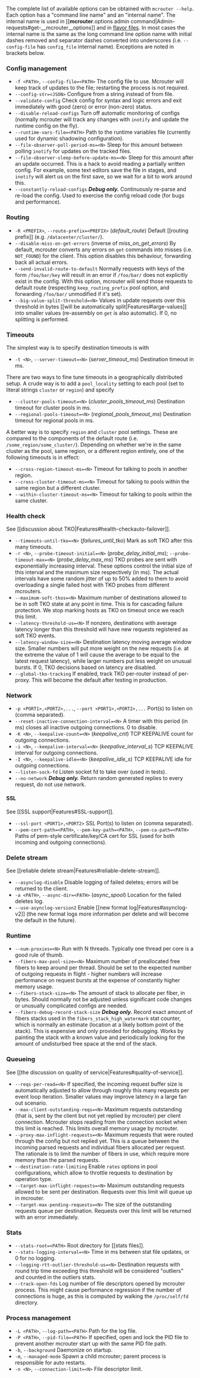 The complete list of available options can be obtained with `mcrouter --help`.
Each option has a "command line name" and an "internal name". The internal name is used in [[__mcrouter__.options admin command|Admin-requests#get-__mcrouter__options]] and in [flavor files](Flavors). In most cases the internal name is the same as the long command line option name with initial dashes removed and separator dashes converted into underscores (i.e. `--config-file` has `config_file` internal name). Exceptions are noted in brackets below.

### Config management
- `-f <PATH>`, `--config-file=<PATH>` The config file to use. Mcrouter will keep track of updates to the file; restarting the process is not required.
- `--config-str=<JSON>` Configure from a string instead of from file.
- `--validate-config` Check config for syntax and logic errors and exit immediately with good (zero) or error (non-zero) status.
- `--disable-reload-configs` Turn off automatic monitoring of configs (normally mcrouter will track any changes with `inotify` and update the runtime config on the fly).
- `--runtime-vars-file=<PATH>` Path to the runtime variables file (currently used for dynamic shadowing configuration).
- `--file-observer-poll-period-ms=<N>` Sleep for this amount between polling `inotify` for updates on the tracked files.
- `--file-observer-sleep-before-update-ms=<N>` Sleep for this amount after an update occurred. This is a hack to avoid reading a partially written config. For example, some text editors save the file in stages, and `inotify` will alert us on the first save, so we wait for a bit to work around this.
- `--constantly-reload-configs` ***Debug only.*** Continuously re-parse and re-load the config. Used to exercise the config reload code (for bugs and performance).

### Routing
- `-R <PREFIX>`, `--route-prefix=<PREFIX>` (_default_route_) Default [[routing prefix]] (e.g. `/datacenter/cluster/`).
- `--disable-miss-on-get-errors` (inverse of _miss_on_get_errors_) By default, mcrouter converts any errors on `get` commands into misses (i.e. `NOT_FOUND`) for the client. This option disables this behaviour, forwarding back all actual errors.
- `--send-invalid-route-to-default` Normally requests with keys of the form `/foo/bar/key` will result in an error if `/foo/bar/` does not explicitly exist in the config. With this option, mcrouter will send those requests to default route (respecting `keep_routing_prefix` pool option, and forwarding `/foo/bar/` unmodified if it's set).
- `--big-value-split-threshold=<N>` Values in update requests over this threshold in bytes [[will be automatically split|Features#large-values]] into smaller values (re-assembly on `get` is also automatic). If 0, no splitting is performed.

### Timeouts
The simplest way is to specify destination timeouts is with
- `-t <N>`, `--server-timeout=<N>` (_server_timeout_ms_) Destination timeout in ms.

There are two ways to fine tune timeouts in a geographically distributed setup. A crude way is to add a `pool_locality` setting to each pool (set to literal strings `cluster` or `region`) and specify
- `--cluster-pools-timeout=<N>` (_cluster_pools_timeout_ms_) Destination timeout for cluster pools in ms.
- `--regional-pools-timeout=<N>` (_regional_pools_timeout_ms_) Destination timeout for regional pools in ms.

A better way is to specify `region` and `cluster` pool settings. These are compared to the components of the default route (i.e. `/some_region/some_cluster/`). Depending on whether we're in the same cluster as the pool, same region, or a different region entirely, one of the following timeouts is in effect:
- `--cross-region-timeout-ms=<N>` Timeout for talking to pools in another region.
- `--cross-cluster-timeout-ms=<N>` Timeout for talking to pools within the same region but a different cluster.
- `--within-cluster-timeout-ms=<N>` Timeout for talking to pools within the same cluster.

### Health check
See [[discussion about TKO|Features#health-checkauto-failover]].
- `--timeouts-until-tko=<N>` (_failures_until_tko_) Mark as soft TKO after this many timeouts.
- `-r <N>`, `--probe-timeout-initial=<N>` (_probe_delay_initial_ms_); `--probe-timeout-max=<N>` (_probe_delay_max_ms_) TKO probes are sent with exponentially increasing interval. These options control the initial size of this interval and the maximum size respectively (in ms). The actual intervals have some random jitter of up to 50% added to them to avoid overloading a single failed host with TKO probes from different mcrouters.
- `--maximum-soft-tkos=<N>` Maximum number of destinations allowed to be in soft TKO state at any point in time. This is for cascading failure protection. We stop marking hosts as TKO on timeout once we reach this limit.
- `--latency-threshold-us=<N>` If nonzero, destinations with average latency longer than this threshold will have new requests registered as soft TKO events.
- `--latency-window-size=<N>` Destination latency moving average window size. Smaller numbers will put more weight on the new requests (i.e. at the extreme the value of 1 will cause the average to be equal to the latest request latency), while larger numbers put less weight on unusual bursts. If 0, TKO decisions based on latency are disabled.
- `--global-tko-tracking` If enabled, track TKO per-router instead of per-proxy. This will become the default after testing in production.

### Network
- `-p <PORT1>,<PORT2>,...`, `--port <PORT1>,<PORT2>,...` Port(s) to listen on (comma separated).
- `--reset-inactive-connection-interval=<N>` A timer with this period (in ms) closes all inactive outgoing connections. 0 to disable.
- `-K <N>`, `--keepalive-count=<N>` (_keepalive_cnt_) TCP KEEPALIVE count for outgoing connections.
- `-i <N>`, `--keepalive-interval=<N>` (_keepalive_interval_s_) TCP KEEPALIVE interval for outgoing connections.
- `-I <N>`, `--keepalive-idle=<N>` (_keepalive_idle_s_) TCP KEEPALIVE idle for outgoing connections.
- `--listen-sock-fd` Listen socket fd to take over (used in tests).
- `--no-network` ***Debug only.*** Return random generated replies to every request, do not use network.

#### SSL
See [[SSL support|Features#SSL-support]].
- `--ssl-port <PORT1>,<PORT2>` SSL Port(s) to listen on (comma separated).
- `--pem-cert-path=<PATH>`, `--pem-key-path=<PATH>`, `--pem-ca-path=<PATH>` Paths of pem-style certificate/key/CA cert for SSL (used for both incoming and outgoing connections).

### Delete stream
See [[reliable delete stream|Features#reliable-delete-stream]].
- `--asynclog-disable` Disable logging of failed deletes; errors will be returned to the client.
- `-a <PATH>`, `--async-dir=<PATH>` (_async_spool_) Location for the failed deletes log.
- `--use-asynclog-version2` Enable [[new format log|Features#asynclog-v2]] (the new format logs more information per delete and will become the default in the future).

### Runtime
- `--num-proxies=<N>` Run with N threads. Typically one thread per core is a good rule of thumb.
- `--fibers-max-pool-size=<N>` Maximum number of preallocated free fibers to keep around per thread. Should be set to the expected number of outgoing requests in flight - higher numbers will increase performance on request bursts at the expense of constantly higher memory usage.
- `--fibers-stack-size=<N>` The amount of stack to allocate per fiber, in bytes. Should normally not be adjusted unless significant code changes or unusually complicated configs are needed.
- `--fibers-debug-record-stack-size` ***Debug only.*** Record exact amount of fibers stacks used in the `fibers_stack_high_watermark` stat counter, which is normally an estimate (location at a likely bottom point of the stack). This is expensive and only provided for debugging. Works by painting the stack with a known value and periodically looking for the amount of undisturbed free space at the end of the stack.

### Queueing
See [[the discussion on quality of service|Features#quality-of-service]].
- `--reqs-per-read=<N>` If specified, the incoming request buffer size is automatically adjusted to allow through roughly this many requests per event loop iteration. Smaller values may improve latency in a large fan out scenario.
- `--max-client-outstanding-reqs=<N>` Maximum requests outstanding (that is, sent by the client but not yet replied by mcrouter) per client connection. Mcrouter stops reading from the connection socket when this limit is reached. This limits overall memory usage by mcrouter.
- `--proxy-max-inflight-requests=<N>` Maximum requests that were routed through the config but not replied yet. This is a queue between the incoming parsed requests and individual fibers allocated per request. The rationale is to limit the number of fibers in use, which require more memory than the parsed requests.
- `--destination-rate-limiting` Enable `rates` options in pool configurations, which allow to throttle requests to destination by operation type.
- `--target-max-inflight-requests=<N>` Maximum outstanding requests allowed to be sent per destination. Requests over this limit will queue up in mcrouter.
- `--target-max-pending-requests=<N>` The size of the outstanding requests queue per destination. Requests over this limit will be returned with an error immediately.

### Stats
- `--stats-root=<PATH>` Root directory for [[stats files]].
- `--stats-logging-interval=<N>` Time in ms between stat file updates, or 0 for no logging.
- `--logging-rtt-outlier-threshold-us=<N>` Destination requests with round trip time exceeding this threshold will be considered "outliers" and counted in the outliers stats.
- `--track-open-fds` Log number of file descriptors opened by mcrouter process. This might cause performance regression if the number of connections is huge, as this is computed by walking the `/proc/self/fd` directory.

### Process management
- `-L <PATH>`, `--log-path=<PATH>` Path for the log file.
- `-P <PATH>`, `--pid-file=<PATH>` If specified, open and lock the PID file to prevent another mcrouter start up with the same PID file path.
- `-b`, `--background` Daemonize on startup.
- `-m`, `--managed-mode` Spawn a child mcrouter; parent process is responsible for auto restarts.
- `-n <N>`, `--connection-limit=<N>` File descriptor limit.